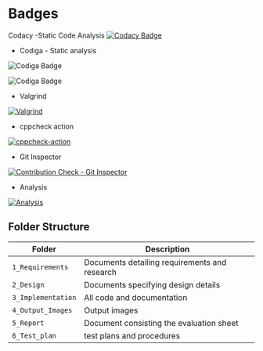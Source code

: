 # Badges


Codacy -Static Code Analysis
[![Codacy Badge](https://app.codacy.com/project/badge/Grade/f32a04d9eb1940a6a06932fa22328487)](https://www.codacy.com/gh/RitikParashar/M1_Librarymanagementsystem/dashboard?utm_source=github.com&amp;utm_medium=referral&amp;utm_content=RitikParashar/M1_Librarymanagementsystem&amp;utm_campaign=Badge_Grade)

* Codiga - Static analysis

![Codiga Badge](https://api.codiga.io/project/32561/score/svg)

![Codiga Badge](https://api.codiga.io/project/32561/status/svg)


* Valgrind


[![Valgrind](https://github.com/RitikParashar/M1_Librarymanagementsystem/actions/workflows/valgrind.yml/badge.svg)](https://github.com/RitikParashar/M1_Librarymanagementsystem/actions/workflows/valgrind.yml)


* cppcheck action

[![cppcheck-action](https://github.com/RitikParashar/M1_Librarymanagementsystem/actions/workflows/cppcheck-action.yml/badge.svg)](https://github.com/RitikParashar/M1_Librarymanagementsystem/actions/workflows/cppcheck-action.yml)



* Git Inspector

[![Contribution Check - Git Inspector](https://github.com/RitikParashar/M1_Librarymanagementsystem/actions/workflows/git_inspector.yml/badge.svg)](https://github.com/RitikParashar/M1_Librarymanagementsystem/actions/workflows/git_inspector.yml)



 







* Analysis

[![Analysis](https://github.com/RitikParashar/M1_Librarymanagementsystem/actions/workflows/Analysis.yml/badge.svg)](https://github.com/RitikParashar/M1_Librarymanagementsystem/actions/workflows/Analysis.yml)





## Folder Structure
Folder             | Description
-------------------| -----------------------------------------
`1_Requirements`   | Documents detailing requirements and research
`2_Design`         | Documents specifying design details
`3_Implementation` | All code and documentation
`4_Output_Images`  | Output images 
`5_Report`         |Document consisting the evaluation sheet
`6_Test_plan`      |test plans and procedures

